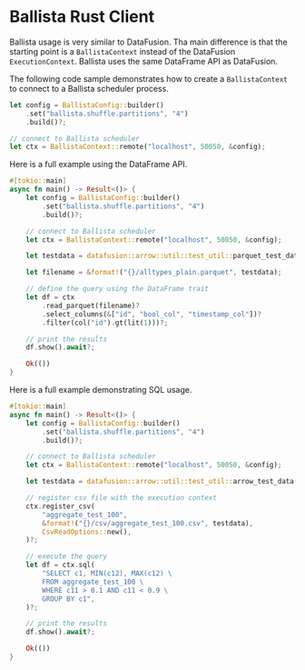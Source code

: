 <!---
  Licensed to the Apache Software Foundation (ASF) under one
  or more contributor license agreements.  See the NOTICE file
  distributed with this work for additional information
  regarding copyright ownership.  The ASF licenses this file
  to you under the Apache License, Version 2.0 (the
  "License"); you may not use this file except in compliance
  with the License.  You may obtain a copy of the License at

    http://www.apache.org/licenses/LICENSE-2.0

  Unless required by applicable law or agreed to in writing,
  software distributed under the License is distributed on an
  "AS IS" BASIS, WITHOUT WARRANTIES OR CONDITIONS OF ANY
  KIND, either express or implied.  See the License for the
  specific language governing permissions and limitations
  under the License.
-->

# Ballista Rust Client

Ballista usage is very similar to DataFusion. Tha main difference is that the starting point is a `BallistaContext`
instead of the DataFusion `ExecutionContext`. Ballista uses the same DataFrame API as DataFusion.

The following code sample demonstrates how to create a `BallistaContext` to connect to a Ballista scheduler process.

```rust
let config = BallistaConfig::builder()
    .set("ballista.shuffle.partitions", "4")
    .build()?;

// connect to Ballista scheduler
let ctx = BallistaContext::remote("localhost", 50050, &config);
```

Here is a full example using the DataFrame API.

```rust
#[tokio::main]
async fn main() -> Result<()> {
    let config = BallistaConfig::builder()
        .set("ballista.shuffle.partitions", "4")
        .build()?;

    // connect to Ballista scheduler
    let ctx = BallistaContext::remote("localhost", 50050, &config);

    let testdata = datafusion::arrow::util::test_util::parquet_test_data();

    let filename = &format!("{}/alltypes_plain.parquet", testdata);

    // define the query using the DataFrame trait
    let df = ctx
        .read_parquet(filename)?
        .select_columns(&["id", "bool_col", "timestamp_col"])?
        .filter(col("id").gt(lit(1)))?;

    // print the results
    df.show().await?;

    Ok(())
}
```

Here is a full example demonstrating SQL usage.

```rust
#[tokio::main]
async fn main() -> Result<()> {
    let config = BallistaConfig::builder()
        .set("ballista.shuffle.partitions", "4")
        .build()?;

    // connect to Ballista scheduler
    let ctx = BallistaContext::remote("localhost", 50050, &config);

    let testdata = datafusion::arrow::util::test_util::arrow_test_data();

    // register csv file with the execution context
    ctx.register_csv(
        "aggregate_test_100",
        &format!("{}/csv/aggregate_test_100.csv", testdata),
        CsvReadOptions::new(),
    )?;

    // execute the query
    let df = ctx.sql(
        "SELECT c1, MIN(c12), MAX(c12) \
        FROM aggregate_test_100 \
        WHERE c11 > 0.1 AND c11 < 0.9 \
        GROUP BY c1",
    )?;

    // print the results
    df.show().await?;

    Ok(())
}
```
